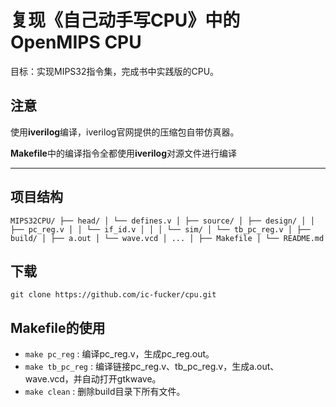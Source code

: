 # 复现《自己动手写CPU》中的OpenMIPS CPU

目标：实现MIPS32指令集，完成书中实践版的CPU。

## 注意

使用**iverilog**编译，iverilog官网提供的压缩包自带仿真器。

**Makefile**中的编译指令全都使用**iverilog**对源文件进行编译

---

## 项目结构

```
MIPS32CPU/ ├── head/ │ └── defines.v │ ├── source/ │ ├── design/ │ │ ├── pc_reg.v │ │ └── if_id.v │ │ │ └── sim/ │ └── tb_pc_reg.v │ ├── build/ │ ├── a.out │ └── wave.vcd │ ... │ ├── Makefile │ └── README.md
```

## 下载

`git clone https://github.com/ic-fucker/cpu.git`

## Makefile的使用

- `make pc_reg` : 编译pc_reg.v，生成pc_reg.out。  
- `make tb_pc_reg` : 编译链接pc_reg.v、tb_pc_reg.v，生成a.out、wave.vcd，并自动打开gtkwave。  
- `make clean` : 删除build目录下所有文件。  
